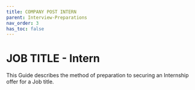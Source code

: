 ```yaml
---
title: COMPANY POST INTERN
parent: Interview-Preparations
nav_order: 3
has_toc: false
---
```

# JOB TITLE - Intern
This Guide describes the method of preparation to securing an Internship offer for a Job title.